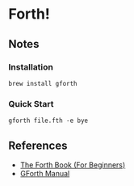 # Forth!

## Notes

### Installation
```
brew install gforth
```

### Quick Start
```
gforth file.fth -e bye
```

## References
  - [The Forth Book (For Beginners)](https://www.forth.com/wp-content/uploads/2018/01/Starting-FORTH.pdf)
  - [GForth Manual](https://www.complang.tuwien.ac.at/forth/gforth/Docs-html/)
